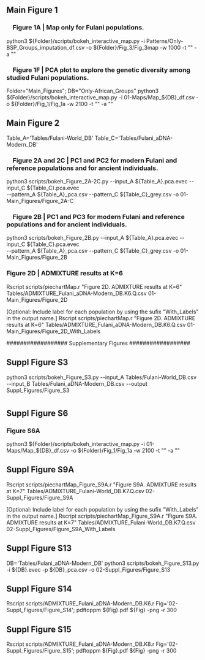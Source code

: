 
## Main Figure 1

###  Figure 1A | Map only for Fulani populations.
python3 ${Folder}/scripts/bokeh_interactive_map.py -i Patterns/Only-BSP_Groups_imputation_df.csv -o ${Folder}/Fig_3/Fig_3map -w 1000 -t "" -a ""

###  Figure 1F | PCA plot to explore the genetic diversity among studied Fulani populations.
Folder="Main_Figures"; DB="Only-African_Groups"
python3 ${Folder}/scripts/bokeh_interactive_map.py -i 01-Maps/Map_${DB}_df.csv -o ${Folder}/Fig_1/Fig_1a -w 2100 -t "" -a ""


## Main Figure 2
Table_A='Tables/Fulani-World_DB'
Table_C='Tables/Fulani_aDNA-Modern_DB'

###  Figure 2A and 2C | PC1 and PC2 for modern Fulani and reference populations and for ancient individuals.
python3 scripts/bokeh_Figure_2A-2C.py --input_A ${Table_A}.pca.evec --input_C ${Table_C}.pca.evec \
 --pattern_A ${Table_A}_pca.csv --pattern_C ${Table_C}_grey.csv -o 01-Main_Figures/Figure_2A-C

###  Figure 2B | PC1 and PC3 for modern Fulani and reference populations and for ancient individuals.
python3 scripts/bokeh_Figure_2B.py --input_A ${Table_A}.pca.evec --input_C ${Table_C}.pca.evec \
 --pattern_A ${Table_A}_pca.csv --pattern_C ${Table_C}_grey.csv -o 01-Main_Figures/Figure_2B

###  Figure 2D | ADMIXTURE results at K=6
Rscript scripts/piechartMap.r "Figure 2D. ADMIXTURE results at K=6" Tables/ADMIXTURE_Fulani_aDNA-Modern_DB.K6.Q.csv 01-Main_Figures/Figure_2D

[Optional: Include label for each population by using the sufix "With_Labels" in the output name.]
Rscript scripts/piechartMap.r "Figure 2D. ADMIXTURE results at K=6" Tables/ADMIXTURE_Fulani_aDNA-Modern_DB.K6.Q.csv 01-Main_Figures/Figure_2D_With_Labels



##################  Supplementary Figures  ##################  

## Suppl Figure S3
python3 scripts/bokeh_Figure_S3.py --input_A Tables/Fulani-World_DB.csv --input_B Tables/Fulani_aDNA-Modern_DB.csv --output Suppl_Figures/Figure_S3
#
#

## Suppl Figure S6
### Figure S6A
python3 ${Folder}/scripts/bokeh_interactive_map.py -i 01-Maps/Map_${DB}_df.csv -o ${Folder}/Fig_1/Fig_1a -w 2100 -t "" -a ""

## Suppl Figure S9A
Rscript scripts/piechartMap_Figure_S9A.r "Figure S9A. ADMIXTURE results at K=7" Tables/ADMIXTURE_Fulani-World_DB.K7.Q.csv 02-Suppl_Figures/Figure_S9A

[Optional: Include label for each population by using the sufix "With_Labels" in the output name.]
Rscript scripts/piechartMap_Figure_S9A.r "Figure S9A. ADMIXTURE results at K=7" Tables/ADMIXTURE_Fulani-World_DB.K7.Q.csv 02-Suppl_Figures/Figure_S9A_With_Labels

## Suppl Figure S13
DB='Tables/Fulani_aDNA-Modern_DB'
python3 scripts/bokeh_Figure_S13.py -i ${DB}.evec -p ${DB}_pca.csv -o 02-Suppl_Figures/Figure_S13

## Suppl Figure S14
Rscript scripts/ADMIXTURE_Fulani_aDNA-Modern_DB.K6.r
Fig='02-Suppl_Figures/Figure_S14'; pdftoppm ${Fig}.pdf ${Fig} -png -r 300

## Suppl Figure S15
Rscript scripts/ADMIXTURE_Fulani_aDNA-Modern_DB.K8.r
Fig='02-Suppl_Figures/Figure_S15'; pdftoppm ${Fig}.pdf ${Fig} -png -r 300


